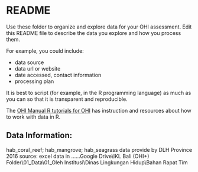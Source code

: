 # README

Use these folder to organize and explore data for your OHI assessment. Edit this README file to describe the data you explore and how you process them. 

For example, you could include: 

- data source
- data url or website
- date accessed, contact information
- processing plan

It is best to script (for example, in the R programming language) as much as you can so that it is transparent and reproducible. 

The [OHI Manual R tutorials for OHI](http://ohi-science.org/manual/#appendix-5-r-tutorials-for-ohi) has instruction and resources about how to work with data in R. 

## Data Information:
hab_coral_reef; hab_mangrove; hab_seagrass data provide by DLH Province 2016
source: excel data in ......Google Drive\IKL Bali (OHI+) Folder\01_Data\01_Oleh Institusi\Dinas Lingkungan Hidup\Bahan Rapat Tim
